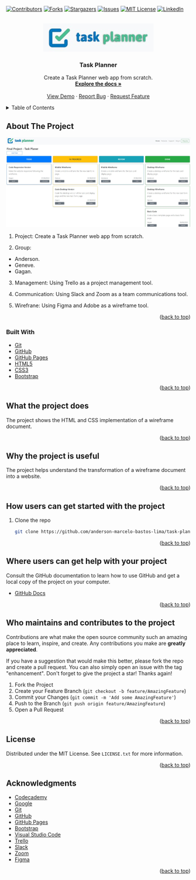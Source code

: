 <div id="top"></div>

<!-- PROJECT SHIELDS -->
<!--
*** I'm using markdown "reference style" links for readability.
*** Reference links are enclosed in brackets [ ] instead of parentheses ( ).
*** See the bottom of this document for the declaration of the reference variables
*** for contributors-url, forks-url, etc. This is an optional, concise syntax you may use.
*** https://www.markdownguide.org/basic-syntax/#reference-style-links
-->
[![Contributors][contributors-shield]][contributors-url]
[![Forks][forks-shield]][forks-url]
[![Stargazers][stars-shield]][stars-url]
[![Issues][issues-shield]][issues-url]
[![MIT License][license-shield]][license-url]
[![LinkedIn][linkedin-shield]][linkedin-url]

<!-- PROJECT LOGO -->
<br />
<div align="center">
  <a href="https://anderson-marcelo-bastos-lima.github.io/task-planner/">
    <img src="./resources/docs/logo.jpg" alt="Logo">
  </a>

  <h3 align="center">Task Planner</h3>

  <p align="center">
    Create a Task Planner web app from scratch.
    <br />
    <a href="https://github.com/anderson-marcelo-bastos-lima/task-planner#readme"><strong>Explore the docs »</strong></a>
    <br />
    <br />
    <a href="https://anderson-marcelo-bastos-lima.github.io/task-planner/">View Demo</a>
    ·
    <a href="https://github.com/anderson-marcelo-bastos-lima/task-planner/issues">Report Bug</a>
    ·
    <a href="https://github.com/anderson-marcelo-bastos-lima/task-planner/issues">Request Feature</a>
  </p>
</div>



<!-- TABLE OF CONTENTS -->
<details>
  <summary>Table of Contents</summary>
  <ol>
    <li>
      <a href="#about-the-project">About The Project</a>
      <ul>
        <li><a href="#built-with">Built With</a></li>
      </ul>
    </li>
    <li>
      <a href="#what-the-project-does">What the project does?</a>
    </li>
    <li><a href="#why-the-project-is-useful">Why the project is useful?</a></li>
    <li><a href="#how-users-can-get-started-with-the-project">How users can get started with the project?</a></li>
    <li><a href="#who-maintains-and-contributes-to-the-project">Who maintains and contributes to the project?</a></li>
    <li><a href="#license">License</a></li>
    <li><a href="#contact">Contact</a></li>
    <li><a href="#acknowledgments">Acknowledgments</a></li>
  </ol>
</details>



<!-- ABOUT THE PROJECT -->
## About The Project

[![Product Name Screen Shot][product-screenshot]](https://anderson-marcelo-bastos-lima.github.io/task-planner/)

1. Project: Create a Task Planner web app from scratch.

2. Group:
 - Anderson.
 - Geneve.
 - Gagan.

3. Management: Using Trello as a project management tool.

4. Communication: Using Slack and Zoom as a team communications tool.

5. Wirefrane: Using Figma and Adobe as a wireframe tool.

<p align="right">(<a href="#top">back to top</a>)</p>



### Built With
* [Git](https://git-scm.com/)
* [GitHub](https://github.com/)
* [GitHub Pages](https://pages.github.com/)
* [HTML5](https://en.wikipedia.org/wiki/HTML5)
* [CSS3](https://en.wikipedia.org/wiki/CSS)
* [Bootstrap](https://getbootstrap.com)

<p align="right">(<a href="#top">back to top</a>)</p>



<!-- WHAT THE PROJECT DOES -->
## What the project does

The project shows the HTML and CSS implementation of a wireframe document.

<p align="right">(<a href="#top">back to top</a>)</p>



<!-- WHY THE PROJECT IS USEFUL -->
## Why the project is useful

The project helps understand the transformation of a wireframe document into a website.

<p align="right">(<a href="#top">back to top</a>)</p>



<!-- HOW USERS CAN GET STARTED WITH THE PROJECT -->
## How users can get started with the project

1. Clone the repo
   ```sh
   git clone https://github.com/anderson-marcelo-bastos-lima/task-planner.git
   ```

<p align="right">(<a href="#top">back to top</a>)</p>



<!-- WHERE USERS CAN GET HELP WITH YOUR PROJECT -->
## Where users can get help with your project

Consult the GitHub documentation to learn how to use GitHub and get a local copy of the project on your computer.

* [GitHub Docs](https://docs.github.com/)

<p align="right">(<a href="#top">back to top</a>)</p>



<!-- WHO MAINTAINS AND CONTRIBUTES TO THE PROJECT -->
## Who maintains and contributes to the project

Contributions are what make the open source community such an amazing place to learn, inspire, and create. Any contributions you make are **greatly appreciated**.

If you have a suggestion that would make this better, please fork the repo and create a pull request. You can also simply open an issue with the tag "enhancement".
Don't forget to give the project a star! Thanks again!

1. Fork the Project
2. Create your Feature Branch (`git checkout -b feature/AmazingFeature`)
3. Commit your Changes (`git commit -m 'Add some AmazingFeature'`)
4. Push to the Branch (`git push origin feature/AmazingFeature`)
5. Open a Pull Request

<p align="right">(<a href="#top">back to top</a>)</p>



<!-- LICENSE -->
## License

Distributed under the MIT License. See `LICENSE.txt` for more information.

<p align="right">(<a href="#top">back to top</a>)</p>



<!-- ACKNOWLEDGMENTS -->
## Acknowledgments

* [Codecademy](https://www.codecademy.com/)
* [Google](https://www.google.com/)
* [Git](https://git-scm.com/)
* [GitHub](https://github.com/)
* [GitHub Pages](https://pages.github.com/)
* [Bootstrap](https://getbootstrap.com/)
* [Visual Studio Code](https://code.visualstudio.com/)
* [Trello](https://trello.com/)
* [Slack](https://slack.com/)
* [Zoom](https://zoom.us/)
* [Figma](https://www.figma.com/)

<p align="right">(<a href="#top">back to top</a>)</p>



<!-- MARKDOWN LINKS & IMAGES -->
<!-- https://www.markdownguide.org/basic-syntax/#reference-style-links -->
[contributors-shield]: https://img.shields.io/github/contributors/anderson-marcelo-bastos-lima/task-planner.svg?style=for-the-badge
[contributors-url]: https://github.com/anderson-marcelo-bastos-lima/task-planner/graphs/contributors
[forks-shield]: https://img.shields.io/github/forks/anderson-marcelo-bastos-lima/task-planner.svg?style=for-the-badge
[forks-url]: https://github.com/anderson-marcelo-bastos-lima/task-planner/network/members
[stars-shield]: https://img.shields.io/github/stars/anderson-marcelo-bastos-lima/task-planner.svg?style=for-the-badge
[stars-url]: https://github.com/anderson-marcelo-bastos-lima/task-planner/stargazers
[issues-shield]: https://img.shields.io/github/issues/anderson-marcelo-bastos-lima/task-planner.svg?style=for-the-badge
[issues-url]: https://github.com/anderson-marcelo-bastos-lima/task-planner/issues
[license-shield]: https://img.shields.io/github/license/anderson-marcelo-bastos-lima/task-planner.svg?style=for-the-badge
[license-url]: https://github.com/anderson-marcelo-bastos-lima/task-planner/blob/main/LICENSE.txt
[linkedin-shield]: https://img.shields.io/badge/-LinkedIn-black.svg?style=for-the-badge&logo=linkedin&colorB=555
[linkedin-url]: https://www.linkedin.com/in/anderson-marcelo-bastos-lima/
[product-screenshot]: ./resources/docs/screenshot.jpg